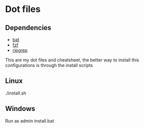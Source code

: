 # Dot files

## Dependencies
- [bat](https://github.com/sharkdp/bat)
- [fzf](https://github.com/junegunn/fzf) 
- [ripgrep](https://github.com/BurntSushi/ripgrep)



This are my dot files and cheatsheet, the better way to install this
configurations is through the install scripts

## Linux
./install.sh

## Windows
Run as admin install.bat
